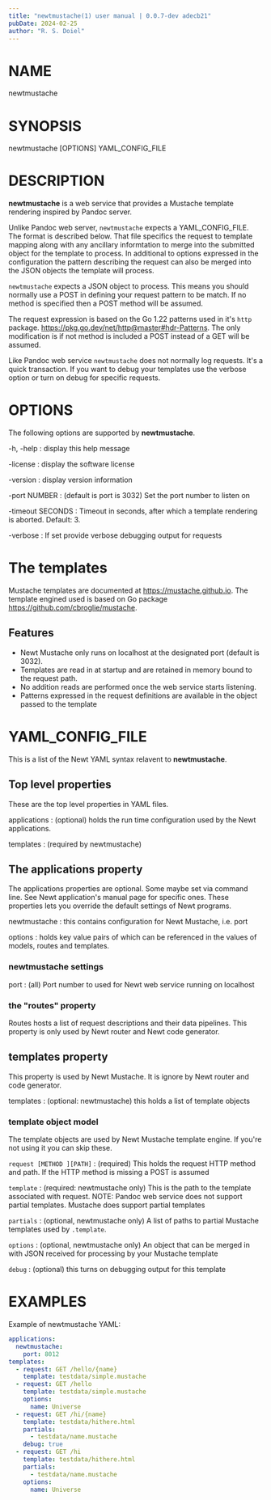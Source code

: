 ```yaml
---
title: "newtmustache(1) user manual | 0.0.7-dev adecb21"
pubDate: 2024-02-25
author: "R. S. Doiel"
---
```


# NAME

newtmustache

# SYNOPSIS

newtmustache [OPTIONS] YAML_CONFIG_FILE

# DESCRIPTION

**newtmustache** is a web service that provides a Mustache template rendering inspired by Pandoc server.

Unlike Pandoc web server, `newtmustache` expects a YAML_CONFIG_FILE. The format is
described below. That file specifics the request to template mapping along with any ancillary informtation
to merge into the submitted object for the template to process. In additional to options expressed in
the configuration the pattern describing the request can also be merged into the JSON objects the template
will process.

`newtmustache` expects a JSON object to process. This means you should normally use a POST
in defining your request pattern to be match.  If no method is specified then a POST method will be
assumed.

The request expression is based on the Go 1.22 patterns used in it's `http` package.
<https://pkg.go.dev/net/http@master#hdr-Patterns>. The only modification is if not method is included
a POST instead of a GET will be assumed.

Like Pandoc web service `newtmustache` does not normally log requests. It's a quick transaction.
If you want to debug your templates use the verbose option or turn on debug for specific requests.

# OPTIONS

The following options are supported by **newtmustache**.

-h, -help
: display this help message

-license
: display the software license

-version
: display version information

-port NUMBER
: (default is port is 3032) Set the port number to listen on

-timeout SECONDS
: Timeout in seconds, after which a template rendering is aborted.  Default: 3.

-verbose
: If set provide verbose debugging output for requests

# The templates

Mustache templates are documented at <https://mustache.github.io>. The template engined
used is based on Go package <https://github.com/cbroglie/mustache>.

## Features

- Newt Mustache only runs on localhost at the designated port (default is 3032).
- Templates are read in at startup and are retained in memory bound to the request path.
- No addition reads are performed once the web service starts listening.
- Patterns expressed in the request definitions are available in the object passed to the template

# YAML_CONFIG_FILE

This is a list of the Newt YAML syntax relavent to **newtmustache**.

## Top level properties

These are the top level properties in YAML files.

applications
: (optional) holds the run time configuration used by the Newt applications.

templates
: (required by newtmustache)

## The applications property

The applications properties are optional. Some maybe set via command line. See Newt application's manual page for specific ones. These properties lets you override the default settings of Newt programs.

newtmustache
: this contains configuration for Newt Mustache, i.e. port

options
: holds key value pairs of which can be referenced in the values of models, routes and templates.

### newtmustache settings

port
: (all) Port number to used for Newt web service running on localhost

### the "routes" property

Routes hosts a list of request descriptions and their data pipelines. This property is only used by Newt router and Newt code generator.

## templates property

This property is used by Newt Mustache. It is ignore by Newt router and code generator.

templates
: (optional: newtmustache) this holds a list of template objects

### template object model

The template objects are used by Newt Mustache template engine. If you're not using it you can skip these.

`request [METHOD ][PATH]`
: (required) This holds the request HTTP method and path. If the HTTP method is missing a POST is assumed

`template`
: (required: newtmustache only) This is the path to the template associated with request. NOTE: Pandoc web service does not support partial templates. Mustache does support partial templates

`partials`
: (optional, newtmustache only) A list of paths to partial Mustache templates used by `.template`.

`options`
: (optional, newtmustache only) An object that can be merged in with JSON received for processing by your Mustache template

`debug`
: (optional) this turns on debugging output for this template

# EXAMPLES

Example of newtmustache YAML:

~~~yaml
applications:
  newtmustache:
    port: 8012
templates:
  - request: GET /hello/{name}
    template: testdata/simple.mustache
  - request: GET /hello
    template: testdata/simple.mustache
    options:
      name: Universe
  - request: GET /hi/{name}
    template: testdata/hithere.html
    partials:
      - testdata/name.mustache
    debug: true
  - request: GET /hi
    template: testdata/hithere.html
    partials:
      - testdata/name.mustache
    options:
      name: Universe
~~~


